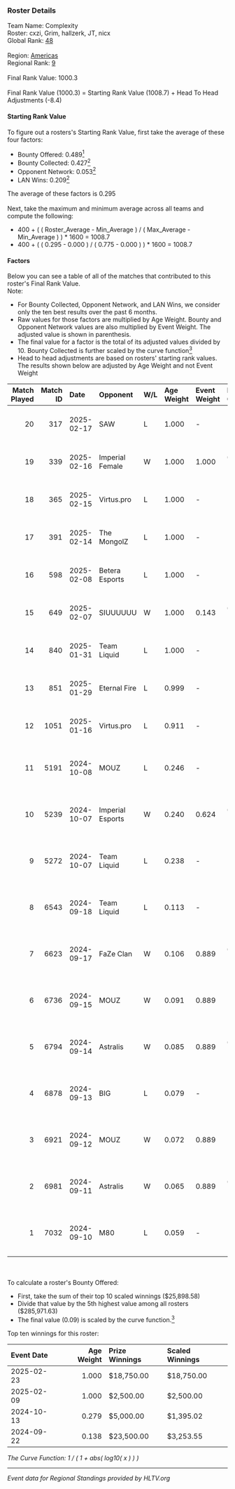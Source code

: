 ### Roster Details<br />
Team Name: Complexity<br />
Roster: cxzi, Grim, hallzerk, JT, nicx<br />
Global Rank: [48](../../standings_global_2025_02_28.md)<br />
<br />
Region: [Americas]( ../../standings_americas_2025_02_28.md)<br />
Regional Rank: [9]( ../../standings_americas_2025_02_28.md)<br />
<br />
Final Rank Value:  1000.3<br />
<br />
Final Rank Value (1000.3) = Starting Rank Value (1008.7) + Head To Head Adjustments (-8.4)<br />

#### Starting Rank Value<br />
To figure out a rosters's Starting Rank Value, first take the average of these four factors:<br />
- Bounty Offered: 0.489[<sup>1</sup>](#table2)
- Bounty Collected: 0.427[<sup>2</sup>](#table1)
- Opponent Network: 0.053[<sup>2</sup>](#table1)
- LAN Wins: 0.209[<sup>2</sup>](#table1)

The average of these factors is 0.295<br />
<br />
Next, take the maximum and minimum average across all teams and compute the following:<br />
- 400 + ( ( Roster_Average - Min_Average ) / ( Max_Average - Min_Average ) ) * 1600 = 1008.7
- 400 + ( ( 0.295 - 0.000 ) / ( 0.775 - 0.000 ) ) * 1600 = 1008.7


#### Factors<br />
Below you can see a table of all of the matches that contributed to this roster's Final Rank Value.<br />
Note:<br />

- For Bounty Collected, Opponent Network, and LAN Wins, we consider only the ten best results over the past 6 months.
- Raw values for those factors are multiplied by Age Weight. Bounty and Opponent Network values are also multiplied by Event Weight. The adjusted value is shown in parenthesis.
- The final value for a factor is the total of its adjusted values divided by 10. Bounty Collected is further scaled by the curve function[<sup>3</sup>](#curveFunction)
- Head to head adjustments are based on rosters' starting rank values. The results shown below are adjusted by Age Weight and not Event Weight
<span id="table1"></span><br />


| Match Played | Match ID | Date       | Opponent         | W/L | Age Weight | Event Weight | Bounty Collected | Opponent Network | LAN Wins  | H2H Adj. | Roster                            |
| -: | -: | :- | :- | :- | :- | :- | :- | :- | :- | -: | :- |
|           20 |      317 | 2025-02-17 | SAW              | L   | 1.000      | -            | -                | -                | -         |    -4.90 | cxzi, Grim, hallzerk, JT, nicx    |
|           19 |      339 | 2025-02-16 | Imperial Female  | W   | 1.000      | 1.000        | 0.159 (0.159)    | 0.229 (0.229)    | 1 (1.000) |    17.44 | cxzi, Grim, hallzerk, JT, nicx    |
|           18 |      365 | 2025-02-15 | Virtus.pro       | L   | 1.000      | -            | -                | -                | -         |    -0.73 | cxzi, Grim, hallzerk, JT, nicx    |
|           17 |      391 | 2025-02-14 | The MongolZ      | L   | 1.000      | -            | -                | -                | -         |    -0.25 | cxzi, Grim, hallzerk, JT, nicx    |
|           16 |      598 | 2025-02-08 | Betera Esports   | L   | 1.000      | -            | -                | -                | -         |   -24.80 | cxzi, Grim, hallzerk, JT, nicx    |
|           15 |      649 | 2025-02-07 | SIUUUUUU         | W   | 1.000      | 0.143        | 0.000 (0.000)    | 0.000 (0.000)    | 0 (0.000) |     0.98 | cxzi, Grim, hallzerk, JT, nicx    |
|           14 |      840 | 2025-01-31 | Team Liquid      | L   | 1.000      | -            | -                | -                | -         |    -7.36 | cxzi, Grim, hallzerk, JT, nicx    |
|           13 |      851 | 2025-01-29 | Eternal Fire     | L   | 0.999      | -            | -                | -                | -         |    -0.22 | cxzi, Grim, hallzerk, JT, nicx    |
|           12 |     1051 | 2025-01-16 | Virtus.pro       | L   | 0.911      | -            | -                | -                | -         |    -0.77 | cxzi, Grim, hallzerk, JT, nicx    |
|           11 |     5191 | 2024-10-08 | MOUZ             | L   | 0.246      | -            | -                | -                | -         |    -0.04 | EliGE, floppy, Grim, hallzerk, JT |
|           10 |     5239 | 2024-10-07 | Imperial Esports | W   | 0.240      | 0.624        | 0.084 (0.013)    | 0.554 (0.083)    | 1 (0.240) |     2.92 | EliGE, floppy, Grim, hallzerk, JT |
|            9 |     5272 | 2024-10-07 | Team Liquid      | L   | 0.238      | -            | -                | -                | -         |    -1.59 | EliGE, floppy, Grim, hallzerk, JT |
|            8 |     6543 | 2024-09-18 | Team Liquid      | L   | 0.113      | -            | -                | -                | -         |    -0.77 | EliGE, floppy, Grim, hallzerk, JT |
|            7 |     6623 | 2024-09-17 | FaZe Clan        | W   | 0.106      | 0.889        | 0.467 (0.044)    | 0.420 (0.039)    | 1 (0.106) |     3.30 | EliGE, floppy, Grim, hallzerk, JT |
|            6 |     6736 | 2024-09-15 | MOUZ             | W   | 0.091      | 0.889        | 1.000 (0.081)    | 0.441 (0.036)    | 1 (0.091) |     2.85 | EliGE, floppy, Grim, hallzerk, JT |
|            5 |     6794 | 2024-09-14 | Astralis         | W   | 0.085      | 0.889        | 0.719 (0.054)    | 0.839 (0.063)    | 1 (0.085) |     2.66 | EliGE, floppy, Grim, hallzerk, JT |
|            4 |     6878 | 2024-09-13 | BIG              | L   | 0.079      | -            | -                | -                | -         |    -0.17 | EliGE, floppy, Grim, hallzerk, JT |
|            3 |     6921 | 2024-09-12 | MOUZ             | W   | 0.072      | 0.889        | 1.000 (0.064)    | 0.441 (0.028)    | 1 (0.072) |     2.27 | EliGE, floppy, Grim, hallzerk, JT |
|            2 |     6981 | 2024-09-11 | Astralis         | W   | 0.065      | 0.889        | 0.719 (0.042)    | 0.839 (0.049)    | 1 (0.065) |     2.04 | EliGE, floppy, Grim, hallzerk, JT |
|            1 |     7032 | 2024-09-10 | M80              | L   | 0.059      | -            | -                | -                | -         |    -1.28 | EliGE, floppy, Grim, hallzerk, JT |

<br />
<span id="table2"></span><br />
To calculate a roster's Bounty Offered:<br />

- First, take the sum of their top 10 scaled winnings ($25,898.58)
- Divide that value by the 5th highest value among all rosters ($285,971.63)
- The final value (0.09) is scaled by the curve function.[<sup>3</sup>](#curveFunction)

Top ten winnings for this roster:<br />

| Event Date | Age Weight | Prize Winnings | Scaled Winnings |
| :- | -: | :- | :- |
| 2025-02-23 |      1.000 | $18,750.00     | $18,750.00      |
| 2025-02-09 |      1.000 | $2,500.00      | $2,500.00       |
| 2024-10-13 |      0.279 | $5,000.00      | $1,395.02       |
| 2024-09-22 |      0.138 | $23,500.00     | $3,253.55       |


<span id="curveFunction"></span>_The Curve Function: 1 / ( 1 + abs( log10( x ) ) )_<br />

---
_Event data for Regional Standings provided by HLTV.org_<br />
